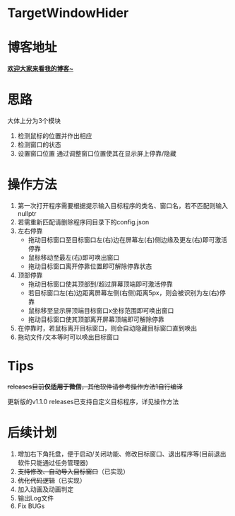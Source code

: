# TargetWindowHider
# 博客地址
[**欢迎大家来看我的博客~**](https://blog.doublecat.cn/post/TargetWindowHider/)
# 思路
大体上分为3个模块
1. 检测鼠标的位置并作出相应
2. 检测窗口的状态
3. 设置窗口位置
通过调整窗口位置使其在显示屏上停靠/隐藏
# 操作方法
1. 第一次打开程序需要根据提示输入目标程序的类名、窗口名，若不匹配则输入nullptr
2. 若需重新匹配请删除程序同目录下的config.json
3. 左右停靠
   - 拖动目标窗口至目标窗口左(右)边在屏幕左(右)侧边缘及更左(右)即可激活停靠
   - 鼠标移动至最左(右)即可唤出窗口
   - 拖动目标窗口离开停靠位置即可解除停靠状态
4. 顶部停靠
   - 拖动目标窗口使其顶部到/超过屏幕顶端即可激活停靠
   - 若目标窗口左(右)边距离屏幕左侧(右侧)距离5px，则会被识别为左(右)停靠
   - 鼠标移至显示屏顶端目标窗口x坐标范围即可唤出窗口
   - 拖动目标窗口使其顶部离开屏幕顶端即可解除停靠
5. 在停靠时，若鼠标离开目标窗口，则会自动隐藏目标窗口直到唤出
6. 拖动文件/文本等时可以唤出目标窗口
# Tips
~~releases目前**仅适用于微信**，其他软件请参考操作方法1自行编译~~

更新版的v1.1.0 releases已支持自定义目标程序，详见操作方法
# 后续计划
1. 增加右下角托盘，便于启动/关闭功能、修改目标窗口、退出程序等(目前退出软件只能通过任务管理器)
2. ~~支持修改、自动导入目标窗口~~（已实现）
3. ~~优化代码逻辑~~（已实现）
4. 加入动画及动画判定
5. 输出Log文件
6. Fix BUGs
